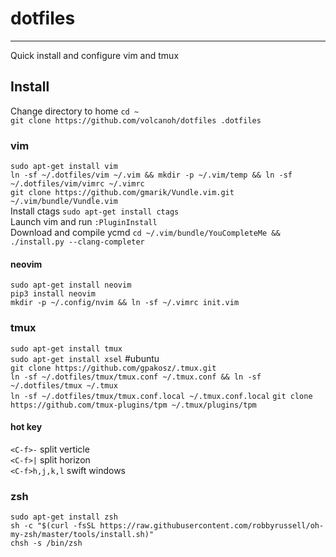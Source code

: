 # dotfiles
----------
Quick install and configure vim and tmux

## Install
Change directory to home `cd ~`   
`git clone https://github.com/volcanoh/dotfiles .dotfiles`
### vim
`sudo apt-get install vim`  
`ln -sf ~/.dotfiles/vim ~/.vim && mkdir -p ~/.vim/temp && ln -sf ~/.dotfiles/vim/vimrc ~/.vimrc`    
`git clone https://github.com/gmarik/Vundle.vim.git ~/.vim/bundle/Vundle.vim `  
Install ctags `sudo apt-get install ctags`    
Launch vim and run `:PluginInstall`   
Download and compile ycmd `cd ~/.vim/bundle/YouCompleteMe && ./install.py --clang-completer`    
#### neovim
`sudo apt-get install neovim`   
`pip3 install neovim`   
`mkdir -p ~/.config/nvim && ln -sf ~/.vimrc init.vim`  


### tmux 
`sudo apt-get install tmux`  
`sudo apt-get install xsel` #ubuntu   
`git clone https://github.com/gpakosz/.tmux.git`    
`ln -sf ~/.dotfiles/tmux/tmux.conf ~/.tmux.conf && ln -sf ~/.dotfiles/tmux ~/.tmux`     
`ln -sf ~/.dotfiles/tmux/tmux.conf.local ~/.tmux.conf.local`
`git clone https://github.com/tmux-plugins/tpm ~/.tmux/plugins/tpm`     
#### hot key
`<C-f>-` split verticle     
`<C-f>|` split horizon  
`<C-f>h,j,k,l` swift windows    

### zsh
`sudo apt-get install zsh`  
`sh -c "$(curl -fsSL https://raw.githubusercontent.com/robbyrussell/oh-my-zsh/master/tools/install.sh)"`  
`chsh -s /bin/zsh`  
